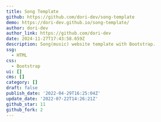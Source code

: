 ```yaml
---
title: Song Template
github: https://github.com/dori-dev/song-template
demo: https://dori-dev.github.io/song-template/
author: dori-dev
author_link: https://github.com/dori-dev
date: 2024-11-27T17:43:58.659Z
description: Song(music) website template with Bootstrap.
ssg:
  - HTML
css:
  - Bootstrap
ui: []
cms: []
category: []
draft: false
publish_date: '2022-04-29T16:25:04Z'
update_date: '2022-07-22T14:26:21Z'
github_star: 11
github_fork: 2
---
```

